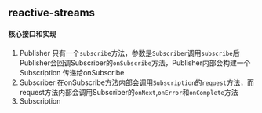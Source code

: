 ## reactive-streams

#### 核心接口和实现

1. Publisher
只有一个`subscribe`方法，参数是`Subscriber`调用`subscribe`后Publisher会回调Subscriber的`onSubscribe`方法，Publisher内部会构建一个Subscription
传递给onSubscribe
2. Subscriber
在onSubscribe方法内部会调用`Subscription`的`request`方法，而request方法内部会调用Subscriber的`onNext`,`onError`和`onComplete`方法
3. Subscription

